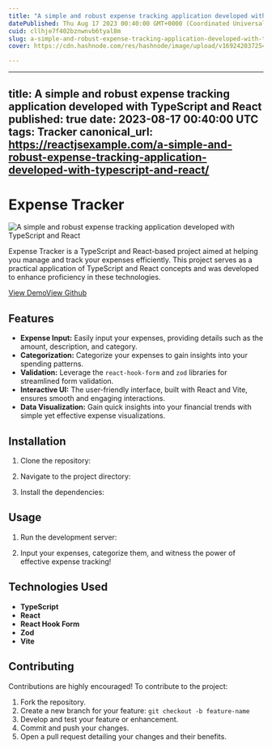 ```yaml
---
title: "A simple and robust expense tracking application developed with TypeScript and React"
datePublished: Thu Aug 17 2023 00:40:00 GMT+0000 (Coordinated Universal Time)
cuid: cllhje7f402bznwnvb6tyal8m
slug: a-simple-and-robust-expense-tracking-application-developed-with-typescript-and-react
cover: https://cdn.hashnode.com/res/hashnode/image/upload/v1692420372547/5bf942fa-3fc9-4b38-8987-2211a654f4c5.jpeg

---
```


---
title: A simple and robust expense tracking application developed with TypeScript and React
published: true
date: 2023-08-17 00:40:00 UTC
tags: Tracker
canonical_url: https://reactjsexample.com/a-simple-and-robust-expense-tracking-application-developed-with-typescript-and-react/
---

# Expense Tracker
 ![A simple and robust expense tracking application developed with TypeScript and React](https://cdn.hashnode.com/res/hashnode/image/upload/v1692420372547/5bf942fa-3fc9-4b38-8987-2211a654f4c5.jpeg)

Expense Tracker is a TypeScript and React-based project aimed at helping you manage and track your expenses efficiently. This project serves as a practical application of TypeScript and React concepts and was developed to enhance proficiency in these technologies.

[View Demo](https://expense-tracker-scynes.vercel.app/)[View Github](https://github.com/Scynes/expense-tracker?ref=reactjsexample.com)

## Features

- **Expense Input:** Easily input your expenses, providing details such as the amount, description, and category.
- **Categorization:** Categorize your expenses to gain insights into your spending patterns.
- **Validation:** Leverage the `react-hook-form` and `zod` libraries for streamlined form validation.
- **Interactive UI:** The user-friendly interface, built with React and Vite, ensures smooth and engaging interactions.
- **Data Visualization:** Gain quick insights into your financial trends with simple yet effective expense visualizations.

## Installation

1. Clone the repository:

2. Navigate to the project directory:

3. Install the dependencies:

## Usage

1. Run the development server:

2. Input your expenses, categorize them, and witness the power of effective expense tracking!

## Technologies Used

- **TypeScript**
- **React**
- **React Hook Form**
- **Zod**
- **Vite**

## Contributing

Contributions are highly encouraged! To contribute to the project:

1. Fork the repository.
2. Create a new branch for your feature: `git checkout -b feature-name`
3. Develop and test your feature or enhancement.
4. Commit and push your changes.
5. Open a pull request detailing your changes and their benefits.